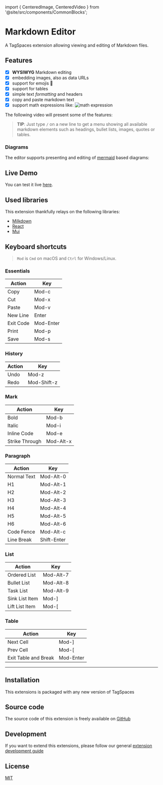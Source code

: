 import { CenteredImage, CenteredVideo } from '@site/src/components/CommonBlocks';

# Markdown Editor

A TagSpaces extension allowing viewing and editing of Markdown files.

## Features

- [x] **WYSIWYG** Markdown editing
- [x] embedding images, also as data URLs
- [x] support for emojis 🍒
- [x] support for tables
- [x] simple text _formatting_ and headers
- [x] copy and paste markdown text
- [x] support math expressions like: ![math expression](/media/inline-math-expression.png)

The following video will present some of the features:

<CenteredVideo
    caption="Markdown editor - feature overview"
    src="https://www.tagspaces.org/content/v3-11/markdown-editor-demo.mp4"
    posterUrl="/content/videos/mermaid-diagrams.png"
    autoPlay={true}
    showCaption
  />

> **TIP**: Just type `/` on a new line to get a menu showing all available markdown elements such as headings, bullet lists, images, quotes or tables.

### Diagrams

The editor supports presenting and editing of [mermaid](https://mermaid-js.github.io/mermaid/) based diagrams:

<CenteredVideo
    caption="Mermaid based diagrams in the markdown editor"
    src="/media/extensions/editor-md-mermaid-diagrams.mp4"
    posterUrl="/media/extensions/editor-md-mermaid-diagrams.png"
    autoPlay={false}
    showCaption
  />

## Live Demo

You can test it live [here](https://demo.tagspaces.com/int.html?tslid=10ades09-c7fd-zt33-fc67-a75db43rt4gz&tsdpath=demo%2FNote-Taking&tsepath=demo%2FNote-Taking%2Fcomplex-markdown-note.md).

## Used libraries

This extension thankfully relays on the following libraries:

- [Milkdown](https://milkdown.dev/)
- [React](https://reactjs.org/)
- [Mui](https://mui.com/)

## Keyboard shortcuts

> `Mod` is `Cmd` on macOS and `Ctrl` for Windows/Linux.

### Essentials

| Action    | Key       |
| --------- | --------- |
| Copy      | Mod-c     |
| Cut       | Mod-x     |
| Paste     | Mod-v     |
| New Line  | Enter     |
| Exit Code | Mod-Enter |
| Print     | Mod-p     |
| Save      | Mod-s     |

### History

| Action | Key         |
| ------ | ----------- |
| Undo   | Mod-z       |
| Redo   | Mod-Shift-z |

### Mark

| Action         | Key       |
| -------------- | --------- |
| Bold           | Mod-b     |
| Italic         | Mod-i     |
| Inline Code    | Mod-e     |
| Strike Through | Mod-Alt-x |

### Paragraph

| Action      | Key         |
| ----------- | ----------- |
| Normal Text | Mod-Alt-0   |
| H1          | Mod-Alt-1   |
| H2          | Mod-Alt-2   |
| H3          | Mod-Alt-3   |
| H4          | Mod-Alt-4   |
| H5          | Mod-Alt-5   |
| H6          | Mod-Alt-6   |
| Code Fence  | Mod-Alt-c   |
| Line Break  | Shift-Enter |

### List

| Action         | Key       |
| -------------- | --------- |
| Ordered List   | Mod-Alt-7 |
| Bullet List    | Mod-Alt-8 |
| Task List      | Mod-Alt-9 |
| Sink List Item | Mod-]     |
| Lift List Item | Mod-[     |

### Table

| Action               | Key       |
| -------------------- | --------- |
| Next Cell            | Mod-]     |
| Prev Cell            | Mod-[     |
| Exit Table and Break | Mod-Enter |

---

## Installation

This extensions is packaged with any new version of TagSpaces

## Source code

The source code of this extension is freely available on [GitHub](https://github.com/tagspaces/tagspaces-extensions/tree/main/md-editor)

## Development

If you want to extend this extensions, please follow our general [extension development guide](/dev/extension-development-guide)

## License

[MIT](https://github.com/tagspaces/tagspaces-extensions/blob/main/md-editor/LICENSE.txt)
